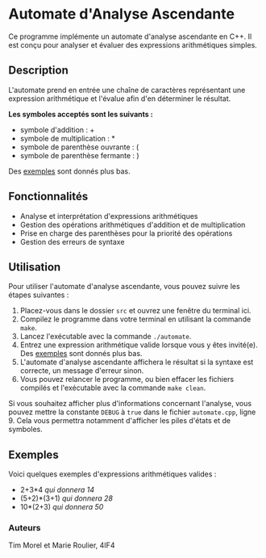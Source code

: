# Automate d'Analyse Ascendante

Ce programme implémente un automate d'analyse ascendante en C++.
Il est conçu pour analyser et évaluer des expressions arithmétiques simples.

## Description

L'automate prend en entrée une chaîne de caractères représentant une expression arithmétique et l'évalue afin d'en déterminer le résultat.

**Les symboles acceptés sont les suivants :**
- symbole d'addition : +
- symbole de multiplication : *
- symbole de parenthèse ouvrante : (
- symbole de parenthèse fermante : )

Des [exemples](#exemples) sont donnés plus bas.

## Fonctionnalités

- Analyse et interprétation d'expressions arithmétiques
- Gestion des opérations arithmétiques d'addition et de multiplication
- Prise en charge des parenthèses pour la priorité des opérations
- Gestion des erreurs de syntaxe

## Utilisation

Pour utiliser l'automate d'analyse ascendante, vous pouvez suivre les étapes suivantes :

1. Placez-vous dans le dossier `src` et ouvrez une fenêtre du terminal ici.
2. Compilez le programme dans votre terminal en utilisant la commande `make`.
3. Lancez l'exécutable avec la commande `./automate`.
4. Entrez une expression arithmétique valide lorsque vous y êtes invité(e). Des [exemples](#exemples) sont donnés plus bas.
5. L'automate d'analyse ascendante affichera le résultat si la syntaxe est correcte, un message d'erreur sinon.
6. Vous pouvez relancer le programme, ou bien effacer les fichiers compilés et l'exécutable avec la commande `make clean`.

Si vous souhaitez afficher plus d'informations concernant l'analyse, vous pouvez mettre la constante `DEBUG` à `true` dans le fichier `automate.cpp`, ligne 9.
Cela vous permettra notamment d'afficher les piles d'états et de symboles.

## Exemples

Voici quelques exemples d'expressions arithmétiques valides :

- 2+3*4 *qui donnera 14*
- (5+2)*(3+1) *qui donnera 28*
- 10*(2+3) *qui donnera 50*

### Auteurs
Tim Morel et Marie Roulier, 4IF4
